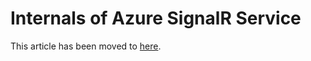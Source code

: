 # Internals of Azure SignalR Service

This article has been moved to [here](https://docs.microsoft.com/azure/azure-signalr/signalr-concept-internals).
